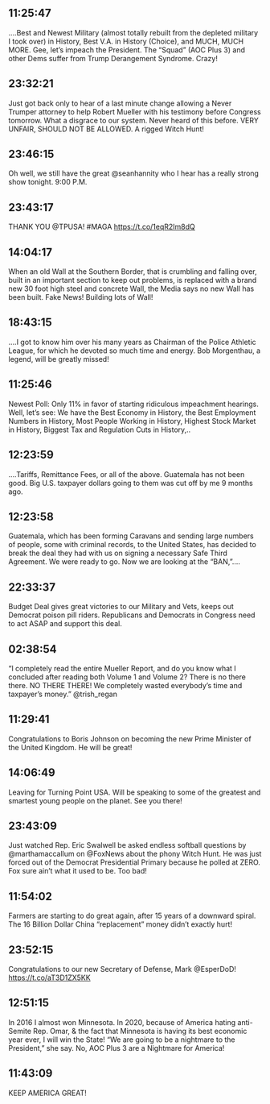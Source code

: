 ## 11:25:47
....Best and Newest Military (almost totally rebuilt from the depleted military I took over) in History, Best V.A. in History (Choice), and MUCH, MUCH MORE. Gee, let’s impeach the President. The “Squad” (AOC Plus 3) and other Dems suffer from Trump Derangement Syndrome. Crazy!
## 23:32:21
Just got back only to hear of a last minute change allowing a Never Trumper attorney to help Robert Mueller with his testimony before Congress tomorrow. What a disgrace to our system. Never heard of this before. VERY UNFAIR, SHOULD NOT BE ALLOWED. A rigged Witch Hunt!
## 23:46:15
Oh well, we still have the great @seanhannity who I hear has a really strong show tonight. 9:00 P.M.
## 23:43:17
THANK YOU @TPUSA! #MAGA https://t.co/1eqR2Im8dQ
## 14:04:17
When an old Wall at the Southern Border, that is crumbling and falling over, built in an important section to keep out problems, is replaced with a brand new 30 foot high steel and concrete Wall, the Media says no new Wall has been built. Fake News! Building lots of Wall!
## 18:43:15
....I got to know him over his many years as Chairman of the Police Athletic League, for which he devoted so much time and energy. Bob Morgenthau, a legend, will be greatly missed!
## 11:25:46
Newest Poll: Only 11% in favor of starting ridiculous impeachment hearings. Well, let’s see: We have the Best Economy in History, the Best Employment Numbers in History, Most People Working in History, Highest Stock Market in History, Biggest Tax and Regulation Cuts in History,..
## 12:23:59
....Tariffs, Remittance Fees, or all of the above. Guatemala has not been good. Big U.S. taxpayer dollars going to them was cut off by me 9 months ago.
## 12:23:58
Guatemala, which has been forming Caravans and sending large numbers of people, some with criminal records, to the United States, has decided to break the deal they had with us on signing a necessary Safe Third Agreement. We were ready to go. Now we are looking at the “BAN,”....
## 22:33:37
Budget Deal gives great victories to our Military and Vets, keeps out Democrat poison pill riders. Republicans and Democrats in Congress need to act ASAP and support this deal.
## 02:38:54
“I completely read the entire Mueller Report, and do you know what I concluded after reading both Volume 1 and Volume 2? There is no there there. NO THERE THERE! We completely wasted everybody’s time and taxpayer’s money.” @trish_regan
## 11:29:41
Congratulations to Boris Johnson on becoming the new Prime Minister of the United Kingdom. He will be great!
## 14:06:49
Leaving for Turning Point USA. Will be speaking to some of the greatest and smartest young people on the planet. See you there!
## 23:43:09
Just watched Rep. Eric Swalwell be asked endless softball questions by @marthamaccallum on @FoxNews about the phony Witch Hunt. He was just forced out of the Democrat Presidential Primary because he polled at ZERO. Fox sure ain’t what it used to be. Too bad!
## 11:54:02
Farmers are starting to do great again, after 15 years of a downward spiral. The 16 Billion Dollar China “replacement” money didn’t exactly hurt!
## 23:52:15
Congratulations to our new Secretary of Defense, Mark @EsperDoD! https://t.co/aT3D1ZX5KK
## 12:51:15
In 2016 I almost won Minnesota. In 2020, because of America hating anti-Semite Rep. Omar, &amp; the fact that Minnesota is having its best economic year ever, I will win the State! “We are going to be a nightmare to the President,” she say. No, AOC Plus 3 are a Nightmare for America!
## 11:43:09
KEEP AMERICA GREAT!
